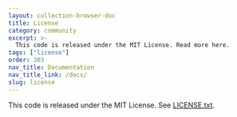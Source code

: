 ```yaml
---
layout: collection-browser-doc
title: License
category: community
excerpt: >-
  This code is released under the MIT License. Read more here.
tags: ["license"]
order: 303
nav_title: Documentation
nav_title_link: /docs/
slug: license
---
```


This code is released under the MIT License. See [LICENSE.txt](https://github.com/gruntwork-io/terragrunt/blob/main/LICENSE.txt).
